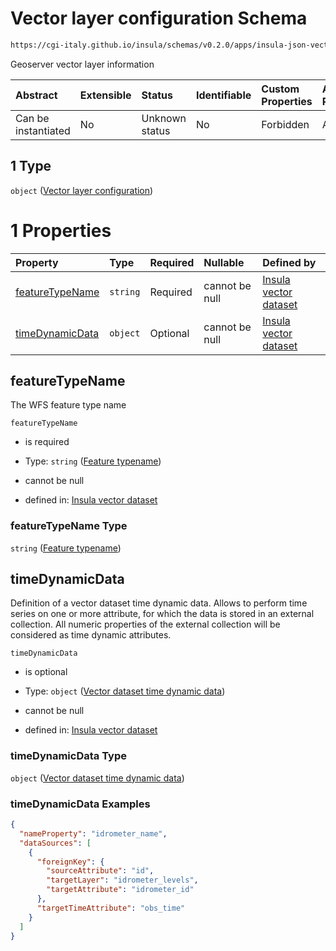 # Vector layer configuration Schema

```txt
https://cgi-italy.github.io/insula/schemas/v0.2.0/apps/insula-json-vector-dataset.schema.json#/allOf/1
```

Geoserver vector layer information

| Abstract            | Extensible | Status         | Identifiable | Custom Properties | Additional Properties | Access Restrictions | Defined In                                                                                                             |
| :------------------ | :--------- | :------------- | :----------- | :---------------- | :-------------------- | :------------------ | :--------------------------------------------------------------------------------------------------------------------- |
| Can be instantiated | No         | Unknown status | No           | Forbidden         | Allowed               | none                | [insula-json-vector-dataset.schema.json\*](schemas/apps/insula-json-vector-dataset.schema.json) |

## 1 Type

`object` ([Vector layer configuration](insula-json-vector-dataset-allof-vector-layer-configuration.md))

# 1 Properties

| Property                            | Type     | Required | Nullable       | Defined by                                                                                                                                                                                                                                              |
| :---------------------------------- | :------- | :------- | :------------- | :------------------------------------------------------------------------------------------------------------------------------------------------------------------------------------------------------------------------------------------------------ |
| [featureTypeName](#featuretypename) | `string` | Required | cannot be null | [Insula vector dataset](insula-json-vector-dataset-allof-vector-layer-configuration-properties-feature-typename.md) |
| [timeDynamicData](#timedynamicdata) | `object` | Optional | cannot be null | [Insula vector dataset](insula-vector-dataset-time-dynamic-data.md)                                    |

## featureTypeName

The WFS feature type name

`featureTypeName`

* is required

* Type: `string` ([Feature typename](insula-json-vector-dataset-allof-vector-layer-configuration-properties-feature-typename.md))

* cannot be null

* defined in: [Insula vector dataset](insula-json-vector-dataset-allof-vector-layer-configuration-properties-feature-typename.md)

### featureTypeName Type

`string` ([Feature typename](insula-json-vector-dataset-allof-vector-layer-configuration-properties-feature-typename.md))

## timeDynamicData

Definition of a vector dataset time dynamic data. Allows to perform time series on one or more attribute, for which the data is stored in an external collection. All numeric properties of the external collection will be considered as time dynamic attributes.

`timeDynamicData`

* is optional

* Type: `object` ([Vector dataset time dynamic data](insula-vector-dataset-time-dynamic-data.md))

* cannot be null

* defined in: [Insula vector dataset](insula-vector-dataset-time-dynamic-data.md)

### timeDynamicData Type

`object` ([Vector dataset time dynamic data](insula-vector-dataset-time-dynamic-data.md))

### timeDynamicData Examples

```json
{
  "nameProperty": "idrometer_name",
  "dataSources": [
    {
      "foreignKey": {
        "sourceAttribute": "id",
        "targetLayer": "idrometer_levels",
        "targetAttribute": "idrometer_id"
      },
      "targetTimeAttribute": "obs_time"
    }
  ]
}
```
